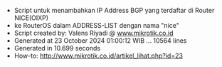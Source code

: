 - Script untuk menambahkan IP Address BGP yang terdaftar di Router NICE(OIXP)
- ke RouterOS dalam ADDRESS-LIST dengan nama "nice"
- Script created by: Valens Riyadi @ www.mikrotik.co.id
- Generated at 23 October 2024 01:00:12 WIB ... 10564 lines
- Generated in 10.699 seconds
- How-to: http://www.mikrotik.co.id/artikel_lihat.php?id=23
